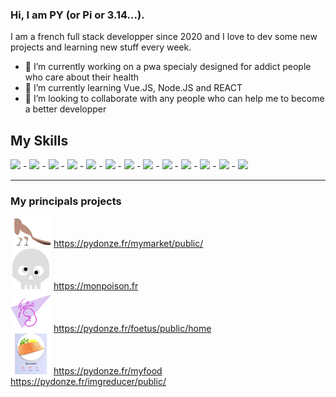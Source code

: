 ### Hi, I am PY (or Pi or 3.14...). 

I am a french full stack developper since 2020 and I love to dev some new projects and learning new stuff every week.

- 🔭 I’m currently working on a pwa specialy designed for addict people who care about their health
- 🌱 I’m currently learning Vue.JS, Node.JS and REACT
- 👯 I’m looking to collaborate with any people who can help me to become a better developper

## My Skills

<img style="width:42px" src="https://cdn.jsdelivr.net/gh/devicons/devicon/icons/apache/apache-original.svg" /> -
<img style="width:42px" src="https://cdn.jsdelivr.net/gh/devicons/devicon/icons/vscode/vscode-original.svg" /> -
<img style="width:42px" src="https://cdn.jsdelivr.net/gh/devicons/devicon/icons/bash/bash-original.svg" /> -
<img style="width:42px" src="https://cdn.jsdelivr.net/gh/devicons/devicon/icons/photoshop/photoshop-plain.svg" /> -
<img style="width:42px" src="https://cdn.jsdelivr.net/gh/devicons/devicon/icons/bootstrap/bootstrap-original.svg" /> -
<img style="width:42px" src="https://cdn.jsdelivr.net/gh/devicons/devicon/icons/css3/css3-original.svg" /> -
<img style="width:42px" src="https://cdn.jsdelivr.net/gh/devicons/devicon/icons/git/git-original.svg" /> -
<img style="width:42px" src="https://cdn.jsdelivr.net/gh/devicons/devicon/icons/github/github-original.svg" /> -
<img style="width:42px" src="https://cdn.jsdelivr.net/gh/devicons/devicon/icons/html5/html5-original.svg" /> -
<img style="width:42px" src="https://cdn.jsdelivr.net/gh/devicons/devicon/icons/javascript/javascript-original.svg" /> -
<img style="width:42px" src="https://cdn.jsdelivr.net/gh/devicons/devicon/icons/php/php-original.svg" /> -
<img style="width:42px" src="https://cdn.jsdelivr.net/gh/devicons/devicon/icons/sass/sass-original.svg" /> -
<img style="width:42px" src="https://cdn.jsdelivr.net/gh/devicons/devicon/icons/symfony/symfony-original.svg" />

<hr>

### My principals projects

<img src="mymarket-logo.png" style=width:65px> https://pydonze.fr/mymarket/public/ <br>
<img src="icon512.png" style=width:65px> https://monpoison.fr <br>
<img src="foetus.png" style=width:65px>  https://pydonze.fr/foetus/public/home <br>
<img src="myfood.png" style=width:65px> https://pydonze.fr/myfood <br>
https://pydonze.fr/imgreducer/public/






